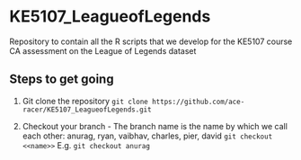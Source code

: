 # KE5107_LeagueofLegends
Repository to contain all the R scripts that we develop for the KE5107 course CA assessment on the League of Legends dataset 

## Steps to get going

1. Git clone the repository
   `git clone https://github.com/ace-racer/KE5107_LeagueofLegends.git`

2. Checkout your branch - The branch name is the name by which we call each other: anurag, ryan, vaibhav, charles,   pier, david
    `git checkout <<name>>`
    E.g. `git checkout anurag`


